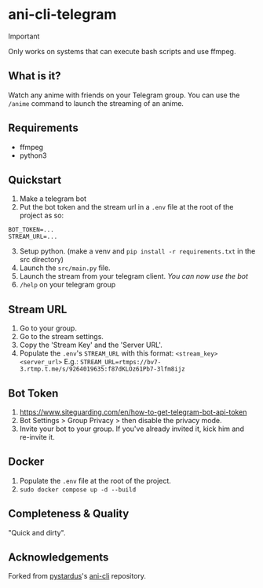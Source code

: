 # ani-cli-telegram

> [!IMPORTANT]  
> Only works on systems that can execute bash scripts and use ffmpeg.

## What is it?

Watch any anime with friends on your Telegram group.
You can use the `/anime` command to launch the streaming of an anime.

## Requirements

- ffmpeg
- python3

## Quickstart

1. Make a telegram bot
2. Put the bot token and the stream url in a `.env` file at the root of the project as so:

```
BOT_TOKEN=...
STREAM_URL=...
```

3. Setup python. (make a venv and `pip install -r requirements.txt` in the src directory)
4. Launch the `src/main.py` file.
5. Launch the stream from your telegram client. *You can now use the bot*
6. `/help` on your telegram group

## Stream URL

1. Go to your group.
2. Go to the stream settings.
3. Copy the 'Stream Key' and the 'Server URL'.
4. Populate the `.env`'s `STREAM_URL` with this format: `<stream_key><server_url>`
   E.g.: `STREAM_URL=rtmps://bv7-3.rtmp.t.me/s/9264019635:f87dKLOz61Pb7-3lfm8ijz`

## Bot Token

1. https://www.siteguarding.com/en/how-to-get-telegram-bot-api-token
2. Bot Settings > Group Privacy > then disable the privacy mode.
3. Invite your bot to your group. If you've already invited it, kick him and re-invite it.


## Docker

1. Populate the `.env` file at the root of the project.
2. `sudo docker compose up -d --build`


## Completeness & Quality

"Quick and dirty".

## Acknowledgements

Forked from [pystardus](https://github.com/pystardust)'s [ani-cli](https://github.com/pystardust/ani-cli) repository.
